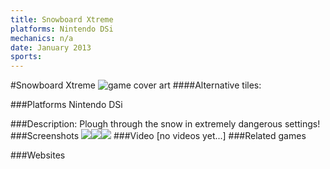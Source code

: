 ```yaml
---
title: Snowboard Xtreme
platforms: Nintendo DSi
mechanics: n/a
date: January 2013
sports: 
---
```

#Snowboard Xtreme
![game cover art](//images.igdb.com/igdb/image/upload/t_cover_big/qbtljxxf4rrwt6gkm2pj.jpg "Logo Title Text 1")
####Alternative tiles:

###Platforms
Nintendo DSi

###Description:
Plough through the snow in extremely dangerous settings!
###Screenshots
<a target="_blank" href="//images.igdb.com/igdb/image/upload/t_cover_big/urpmhit4sf2jxgxqgusw.jpg"><img src="//images.igdb.com/igdb/image/upload/t_thumb/urpmhit4sf2jxgxqgusw.jpg"/></a><a target="_blank" href="//images.igdb.com/igdb/image/upload/t_cover_big/fqtyf2hl56v6l7nm3t9j.jpg"><img src="//images.igdb.com/igdb/image/upload/t_thumb/fqtyf2hl56v6l7nm3t9j.jpg"/></a><a target="_blank" href="//images.igdb.com/igdb/image/upload/t_cover_big/okiuygej9wtem7npaiir.jpg"><img src="//images.igdb.com/igdb/image/upload/t_thumb/okiuygej9wtem7npaiir.jpg"/></a>
###Video
[no videos yet...]
###Related games

###Websites

